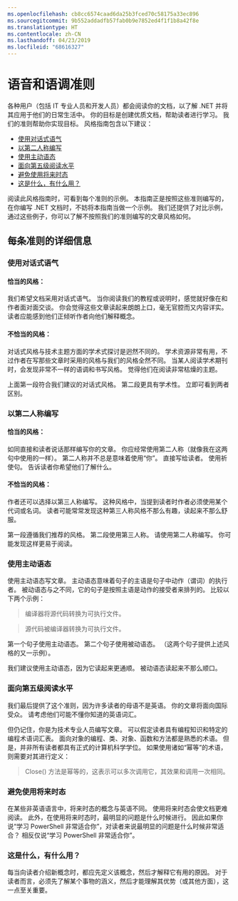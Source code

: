 ```yaml
---
ms.openlocfilehash: cb8cc6574caad6da25b3fced70c58175a33ec896
ms.sourcegitcommit: 9b552addadfb57fab0b9e7852ed4f1f1b8a42f8e
ms.translationtype: HT
ms.contentlocale: zh-CN
ms.lasthandoff: 04/23/2019
ms.locfileid: "68616327"
---
```

# <a name="voice-and-tone-guidelines"></a>语音和语调准则

各种用户（包括 IT 专业人员和开发人员）都会阅读你的文档，以了解 .NET 并将其应用于他们的日常生活中。
你的目标是创建优质文档，帮助读者进行学习。 我们的准则帮助你实现目标。 风格指南包含以下建议：
- [使用对话式语气](#use-a-conversational-tone)
- [以第二人称编写](#write-in-2nd-person)
- [使用主动语态](#use-active-voice)
- [面向第五级阅读水平](#target-a-fifth-grade-reading-level)
- [避免使用将来时态](#avoid-future-tense)
- [这是什么，有什么用？](#what-is-it-so-what)

阅读此风格指南时，可看到每个准则的示例。 本指南正是按照这些准则编写的，在你编写 .NET 文档时，不妨将本指南当做一个示例。 我们还提供了对比示例，通过这些例子，你可以了解不按照我们的准则编写的文章风格如何。

## <a name="details-on-each-guideline"></a>每条准则的详细信息

### <a name="use-a-conversational-tone"></a>使用对话式语气
#### <a name="appropriate-style"></a>恰当的风格：
我们希望文档采用对话式语气。 当你阅读我们的教程或说明时，感觉就好像在和作者面对面交谈。
你会觉得这些文章读起来朗朗上口，毫无官腔而又内容详实。 读者应能感到他们正倾听作者向他们解释概念。

#### <a name="inappropriate-style"></a>不恰当的风格：
对话式风格与技术主题方面的学术式探讨是迥然不同的。 学术资源非常有用，不过作者在写那些文章时采用的风格与我们的风格全然不同。 当某人阅读学术期刊时，会发现非常不一样的语调和书写风格。
觉得他们在阅读非常枯燥的主题。  

上面第一段符合我们建议的对话式风格。 第二段更具有学术性。 立即可看到两者区别。 

### <a name="write-in-second-person"></a>以第二人称编写
#### <a name="appropriate-style"></a>恰当的风格：
如同直接和读者说话那样编写你的文章。 你应经常使用第二人称（就像我在这两句中使用的一样）。 第二人称并不总是意味着使用“你”。 直接写给读者。 使用祈使句。
告诉读者你希望他们了解什么。

#### <a name="inappropriate-style"></a>不恰当的风格： 
作者还可以选择以第三人称编写。 这种风格中，当提到读者时作者必须使用某个代词或名词。 读者可能常常发现这种第三人称风格不那么有趣，读起来不那么舒服。

第一段遵循我们推荐的风格。 第二段使用第三人称。 请使用第二人称编写。 你可能发现这样更易于阅读。

### <a name="use-active-voice"></a>使用主动语态

使用主动语态写文章。 主动语态意味着句子的主语是句子中动作（谓词）的执行者。 被动语态与之不同，它的句子是按照主语是动作的接受者来排列的。 比较以下两个示例：

>编译器将源代码转换为可执行文件。

>源代码被编译器转换为可执行文件。

第一个句子使用主动语态。 第二个句子使用被动语态。
（这两个句子提供上述风格的又一示例）。

我们建议使用主动语态，因为它读起来更通顺。 被动语态读起来不那么顺口。

### <a name="target-a-fifth-grade-reading-level"></a>面向第五级阅读水平

我们最后提供了这个准则，因为许多读者的母语不是英语。
你的文章将面向国际受众。 请考虑他们可能不懂你知道的英语词汇。

但仍记住，你是为技术专业人员编写文章。 可以假定读者具有编程知识和特定的编程术语词汇表。 面向对象的编程、类、对象、函数和方法都是熟悉的术语。 但是，并非所有读者都具有正式的计算机科学学位。 如果使用诸如“幂等”的术语，则需要对其进行定义：

>Close() 方法是幂等的，这表示可以多次调用它，其效果和调用一次相同。

### <a name="avoid-future-tense"></a>避免使用将来时态
在某些非英语语言中，将来时态的概念与英语不同。 使用将来时态会使文档更难阅读。 此外，在使用将来时态时，最明显的问题是什么时候进行。 因此如果你说“学习 PowerShell 非常适合你”，对读者来说最明显的问题是什么时候非常适合？ 相反仅说“学习 PowerShell 非常适合你”。

### <a name="what-is-it---so-what"></a>这是什么，有什么用？
每当向读者介绍新概念时，都应先定义该概念，然后才解释它有用的原因。 对于读者而言，必须先了解某个事物的涵义，然后才能理解其优势（或其他方面），这一点至关重要。 
